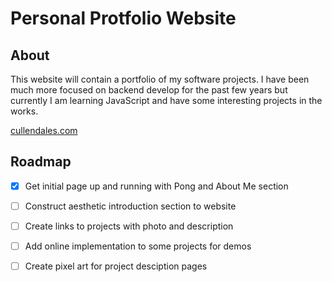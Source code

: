 # Personal Protfolio Website
## About
This website will contain a portfolio of my software projects. I have been much more focused on backend develop for the past few years
but currently I am learning JavaScript and have some interesting projects in the works.

[cullendales.com](https://cullendales.com)

## Roadmap
- [x] Get initial page up and running with Pong and About Me section
- [ ] Construct aesthetic introduction section to website
- [ ] Create links to projects with photo and description
- [ ] Add online implementation to some projects for demos
- [ ] Create pixel art for project desciption pages
      
